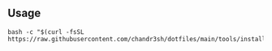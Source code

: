 ## Usage

```shell
bash -c "$(curl -fsSL https://raw.githubusercontent.com/chandr3sh/dotfiles/main/tools/install.sh)"
```
